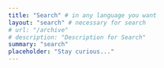 ```yaml
---
title: "Search" # in any language you want
layout: "search" # necessary for search
# url: "/archive"
# description: "Description for Search"
summary: "search"
placeholder: "Stay curious..."
---
```

